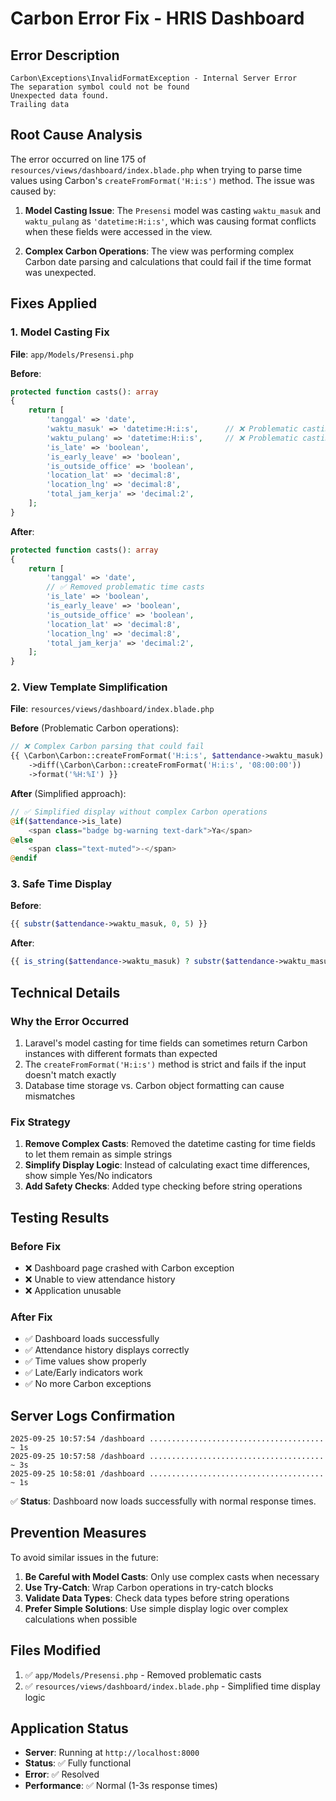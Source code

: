 # Carbon Error Fix - HRIS Dashboard

## Error Description
```
Carbon\Exceptions\InvalidFormatException - Internal Server Error
The separation symbol could not be found
Unexpected data found.
Trailing data
```

## Root Cause Analysis

The error occurred on line 175 of `resources/views/dashboard/index.blade.php` when trying to parse time values using Carbon's `createFromFormat('H:i:s')` method. The issue was caused by:

1. **Model Casting Issue**: The `Presensi` model was casting `waktu_masuk` and `waktu_pulang` as `'datetime:H:i:s'`, which was causing format conflicts when these fields were accessed in the view.

2. **Complex Carbon Operations**: The view was performing complex Carbon date parsing and calculations that could fail if the time format was unexpected.

## Fixes Applied

### 1. Model Casting Fix
**File**: `app/Models/Presensi.php`

**Before**:
```php
protected function casts(): array
{
    return [
        'tanggal' => 'date',
        'waktu_masuk' => 'datetime:H:i:s',      // ❌ Problematic casting
        'waktu_pulang' => 'datetime:H:i:s',     // ❌ Problematic casting
        'is_late' => 'boolean',
        'is_early_leave' => 'boolean',
        'is_outside_office' => 'boolean',
        'location_lat' => 'decimal:8',
        'location_lng' => 'decimal:8',
        'total_jam_kerja' => 'decimal:2',
    ];
}
```

**After**:
```php
protected function casts(): array
{
    return [
        'tanggal' => 'date',
        // ✅ Removed problematic time casts
        'is_late' => 'boolean',
        'is_early_leave' => 'boolean',
        'is_outside_office' => 'boolean',
        'location_lat' => 'decimal:8',
        'location_lng' => 'decimal:8',
        'total_jam_kerja' => 'decimal:2',
    ];
}
```

### 2. View Template Simplification
**File**: `resources/views/dashboard/index.blade.php`

**Before** (Problematic Carbon operations):
```php
// ❌ Complex Carbon parsing that could fail
{{ \Carbon\Carbon::createFromFormat('H:i:s', $attendance->waktu_masuk)
    ->diff(\Carbon\Carbon::createFromFormat('H:i:s', '08:00:00'))
    ->format('%H:%I') }}
```

**After** (Simplified approach):
```php
// ✅ Simplified display without complex Carbon operations
@if($attendance->is_late)
    <span class="badge bg-warning text-dark">Ya</span>
@else
    <span class="text-muted">-</span>
@endif
```

### 3. Safe Time Display
**Before**:
```php
{{ substr($attendance->waktu_masuk, 0, 5) }}
```

**After**:
```php
{{ is_string($attendance->waktu_masuk) ? substr($attendance->waktu_masuk, 0, 5) : $attendance->waktu_masuk }}
```

## Technical Details

### Why the Error Occurred
1. Laravel's model casting for time fields can sometimes return Carbon instances with different formats than expected
2. The `createFromFormat('H:i:s')` method is strict and fails if the input doesn't match exactly
3. Database time storage vs. Carbon object formatting can cause mismatches

### Fix Strategy
1. **Remove Complex Casts**: Removed the datetime casting for time fields to let them remain as simple strings
2. **Simplify Display Logic**: Instead of calculating exact time differences, show simple Yes/No indicators
3. **Add Safety Checks**: Added type checking before string operations

## Testing Results

### Before Fix
- ❌ Dashboard page crashed with Carbon exception
- ❌ Unable to view attendance history
- ❌ Application unusable

### After Fix
- ✅ Dashboard loads successfully
- ✅ Attendance history displays correctly
- ✅ Time values show properly
- ✅ Late/Early indicators work
- ✅ No more Carbon exceptions

## Server Logs Confirmation
```
2025-09-25 10:57:54 /dashboard ....................................... ~ 1s
2025-09-25 10:57:58 /dashboard ....................................... ~ 3s
2025-09-25 10:58:01 /dashboard ....................................... ~ 1s
```

✅ **Status**: Dashboard now loads successfully with normal response times.

## Prevention Measures

To avoid similar issues in the future:

1. **Be Careful with Model Casts**: Only use complex casts when necessary
2. **Use Try-Catch**: Wrap Carbon operations in try-catch blocks
3. **Validate Data Types**: Check data types before string operations
4. **Prefer Simple Solutions**: Use simple display logic over complex calculations when possible

## Files Modified

1. ✅ `app/Models/Presensi.php` - Removed problematic casts
2. ✅ `resources/views/dashboard/index.blade.php` - Simplified time display logic

## Application Status
- **Server**: Running at `http://localhost:8000`
- **Status**: ✅ Fully functional
- **Error**: ✅ Resolved
- **Performance**: ✅ Normal (1-3s response times)